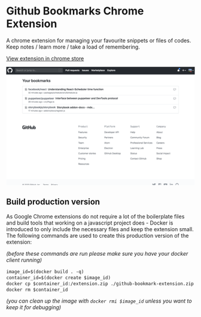 # Github Bookmarks Chrome Extension

A chrome extension for managing your favourite snippets or files of codes. Keep notes / learn more / take a load of remembering.

[View extension in chrome store](https://github.com/nvm-sh/nvm)

<img src="/images/screenshots/bookmark-list.png" width="600px" />

## Build production version

As Google Chrome extensions do not require a lot of the boilerplate files and build tools that working on a javascript project does - Docker is introduced to only include the necessary files and keep the extension small. The following commands are used to create this production version of the extension:

*(before these commands are run please make sure you have your docker client running)*

```
image_id=$(docker build . -q)
container_id=$(docker create $image_id)
docker cp $container_id:/extension.zip ./github-bookmark-extension.zip
docker rm $container_id
```

*(you can clean up the image with `docker rmi $image_id` unless you want to keep it for debugging)*
